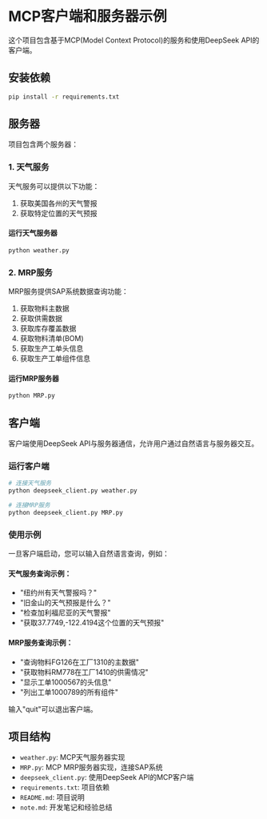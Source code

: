 # MCP客户端和服务器示例

这个项目包含基于MCP(Model Context Protocol)的服务和使用DeepSeek API的客户端。

## 安装依赖

```bash
pip install -r requirements.txt
```

## 服务器

项目包含两个服务器：

### 1. 天气服务

天气服务可以提供以下功能：

1. 获取美国各州的天气警报
2. 获取特定位置的天气预报

#### 运行天气服务器

```bash
python weather.py
```

### 2. MRP服务

MRP服务提供SAP系统数据查询功能：

1. 获取物料主数据
2. 获取供需数据
3. 获取库存覆盖数据
4. 获取物料清单(BOM)
5. 获取生产工单头信息
6. 获取生产工单组件信息

#### 运行MRP服务器

```bash
python MRP.py
```

## 客户端

客户端使用DeepSeek API与服务器通信，允许用户通过自然语言与服务器交互。

### 运行客户端

```bash
# 连接天气服务
python deepseek_client.py weather.py

# 连接MRP服务
python deepseek_client.py MRP.py
```

### 使用示例

一旦客户端启动，您可以输入自然语言查询，例如：

#### 天气服务查询示例：
- "纽约州有天气警报吗？"
- "旧金山的天气预报是什么？"
- "检查加利福尼亚的天气警报"
- "获取37.7749,-122.4194这个位置的天气预报"

#### MRP服务查询示例：
- "查询物料FG126在工厂1310的主数据"
- "获取物料RM778在工厂1410的供需情况"
- "显示工单1000567的头信息"
- "列出工单1000789的所有组件"

输入"quit"可以退出客户端。

## 项目结构

- `weather.py`: MCP天气服务器实现
- `MRP.py`: MCP MRP服务器实现，连接SAP系统
- `deepseek_client.py`: 使用DeepSeek API的MCP客户端
- `requirements.txt`: 项目依赖
- `README.md`: 项目说明
- `note.md`: 开发笔记和经验总结 